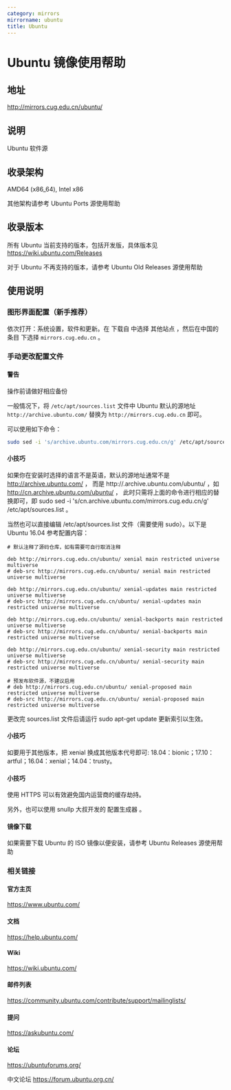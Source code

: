 ```yaml
---
category: mirrors
mirrorname: ubuntu
title: Ubuntu
---
```


# Ubuntu 镜像使用帮助

## 地址
http://mirrors.cug.edu.cn/ubuntu/

## 说明
Ubuntu 软件源

## 收录架构
AMD64 (x86_64), Intel x86

其他架构请参考 Ubuntu Ports 源使用帮助

## 收录版本
所有 Ubuntu 当前支持的版本，包括开发版，具体版本见 https://wiki.ubuntu.com/Releases

对于 Ubuntu 不再支持的版本，请参考 Ubuntu Old Releases 源使用帮助

## 使用说明
### 图形界面配置（新手推荐）
依次打开：系统设置，软件和更新。在 下载自 中选择 其他站点 ，然后在中国的条目 下选择 `mirrors.cug.edu.cn` 。

### 手动更改配置文件
#### 警告

操作前请做好相应备份

一般情况下，将 `/etc/apt/sources.list` 文件中 Ubuntu 默认的源地址 `http://archive.ubuntu.com/` 替换为 `http://mirrors.cug.edu.cn` 即可。

可以使用如下命令：
```bash
sudo sed -i 's/archive.ubuntu.com/mirrors.cug.edu.cn/g' /etc/apt/sources.list
```
#### 小技巧

如果你在安装时选择的语言不是英语，默认的源地址通常不是 http://archive.ubuntu.com/ ， 而是 http://<country-code>.archive.ubuntu.com/ubuntu/ ，如 http://cn.archive.ubuntu.com/ubuntu/ ， 此时只需将上面的命令进行相应的替换即可，即 sudo sed -i 's/cn.archive.ubuntu.com/mirrors.cug.edu.cn/g' /etc/apt/sources.list 。

当然也可以直接编辑 /etc/apt/sources.list 文件（需要使用 sudo）。以下是 Ubuntu 16.04 参考配置内容：

```
# 默认注释了源码仓库，如有需要可自行取消注释

deb http://mirrors.cug.edu.cn/ubuntu/ xenial main restricted universe multiverse
# deb-src http://mirrors.cug.edu.cn/ubuntu/ xenial main restricted universe multiverse

deb http://mirrors.cug.edu.cn/ubuntu/ xenial-updates main restricted universe multiverse
# deb-src http://mirrors.cug.edu.cn/ubuntu/ xenial-updates main restricted universe multiverse

deb http://mirrors.cug.edu.cn/ubuntu/ xenial-backports main restricted universe multiverse
# deb-src http://mirrors.cug.edu.cn/ubuntu/ xenial-backports main restricted universe multiverse

deb http://mirrors.cug.edu.cn/ubuntu/ xenial-security main restricted universe multiverse
# deb-src http://mirrors.cug.edu.cn/ubuntu/ xenial-security main restricted universe multiverse

# 预发布软件源，不建议启用
# deb http://mirrors.cug.edu.cn/ubuntu/ xenial-proposed main restricted universe multiverse
# deb-src http://mirrors.cug.edu.cn/ubuntu/ xenial-proposed main restricted universe multiverse
```

更改完 sources.list 文件后请运行 sudo apt-get update 更新索引以生效。

#### 小技巧

如要用于其他版本，把 xenial 换成其他版本代号即可: 18.04：bionic；17.10：artful；16.04：xenial；14.04：trusty。

#### 小技巧

使用 HTTPS 可以有效避免国内运营商的缓存劫持。

另外，也可以使用 snullp 大叔开发的 配置生成器 。

#### 镜像下载
如果需要下载 Ubuntu 的 ISO 镜像以便安装，请参考 Ubuntu Releases 源使用帮助

### 相关链接
#### 官方主页
https://www.ubuntu.com/

#### 文档
https://help.ubuntu.com/

#### Wiki
https://wiki.ubuntu.com/

#### 邮件列表
https://community.ubuntu.com/contribute/support/mailinglists/

#### 提问
https://askubuntu.com/

#### 论坛
https://ubuntuforums.org/

中文论坛
https://forum.ubuntu.org.cn/
